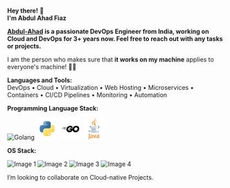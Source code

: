   **Hey there!** 👋  
**I'm Abdul Ahad Fiaz**  

**[Abdul-Ahad](https://www.linkedin.com/in/abdulahad77/) is a passionate DevOps Engineer from India, working on Cloud and DevOps for 3+ years now. Feel free to reach out with any tasks or projects.**  

I am the person who makes sure that **it works on my machine** applies to everyone's machine! 👨‍💻  

**Languages and Tools:**  
DevOps • Cloud • Virtualization • Web Hosting • Microservices • Containers • CI/CD Pipelines • Monitoring • Automation



**Programming Language Stack:**

<img src="https://camo.githubusercontent.com/b12f5974f22654ef48a4f981aaab21dfd0597c8d5e48de11315744ef5e5added/68747470733a2f2f7777772e766563746f726c6f676f2e7a6f6e652f6c6f676f732f676e755f626173682f676e755f626173682d69636f6e2e737667" alt="Golang" width="50" /> <img src="https://raw.githubusercontent.com/github/explore/80688e429a7d4ef2fca1e82350fe8e3517d3494d/topics/python/python.png" alt="Python" width="50" /> <img src="https://raw.githubusercontent.com/github/explore/80688e429a7d4ef2fca1e82350fe8e3517d3494d/topics/go/go.png" alt="Go" width="50" /> <img src="https://raw.githubusercontent.com/github/explore/80688e429a7d4ef2fca1e82350fe8e3517d3494d/topics/java/java.png" alt="Java" width="50" />

**OS Stack:**

<img src="https://camo.githubusercontent.com/9a7d41523541f1a31d2639e15ceae42163a7295225f7e8390882c69b49d406e2/68747470733a2f2f6272616e646c6f676f732e6e65742f77702d636f6e74656e742f75706c6f6164732f323032302f30332f4c696e75782d6c6f676f2e706e67" alt="Image 1" width="50" /> 
<img src="https://camo.githubusercontent.com/add853222718198cd843dd7d11d3318ed61ea8b4c3f721f30b101d4ed08ba165/68747470733a2f2f7777772e766563746f726c6f676f2e7a6f6e652f6c6f676f732f7562756e74752f7562756e74752d69636f6e2e737667" alt="Image 2" width="50" /> 
<img src="https://camo.githubusercontent.com/f3fb5436e285fc1d33c123a61b124f80dc0a3a755dc28b78340408a782e1e7b6/68747470733a2f2f7777772e766563746f726c6f676f2e7a6f6e652f6c6f676f732f616c70696e656c696e75782f616c70696e656c696e75782d69636f6e2e737667" alt="Image 3" width="50" /> 
<img src="https://camo.githubusercontent.com/daf1173fdf94f379be4fa4742b0a199ce2f0c1c2f5cb80c596f8b17ff1df7471/68747470733a2f2f7777772e766563746f726c6f676f2e7a6f6e652f6c6f676f732f63656e746f732f63656e746f732d69636f6e2e737667" alt="Image 4" width="50" />





I’m looking to collaborate on Cloud-native Projects.







